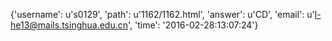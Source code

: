 {'username': u's0129', 'path': u'1162/1162.html', 'answer': u'CD', 'email': u'l-he13@mails.tsinghua.edu.cn', 'time': '2016-02-28:13:07:24'}